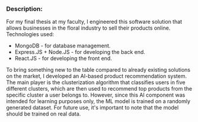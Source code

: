 ### Description:

For my final thesis at my faculty, I engineered this software solution that allows businesses in the floral industry to sell their products online. 
Technologies used:
* MongoDB - for database management.
* Express.JS + Node.JS - for developing the back end.
* React.JS - for developing the front end.

To bring something new to the table compared to already existing solutions on the market, I developed an AI-based product recommendation system.
The main player is the clusterization algorithm that classifies users in five different clusters, which are then used to recommend top products from the specific cluster a user belongs to.
However, since this AI component was intended for learning purposes only, the ML model is trained on a randomly generated dataset. For future use, it's important to note that the model should be trained on real data.





